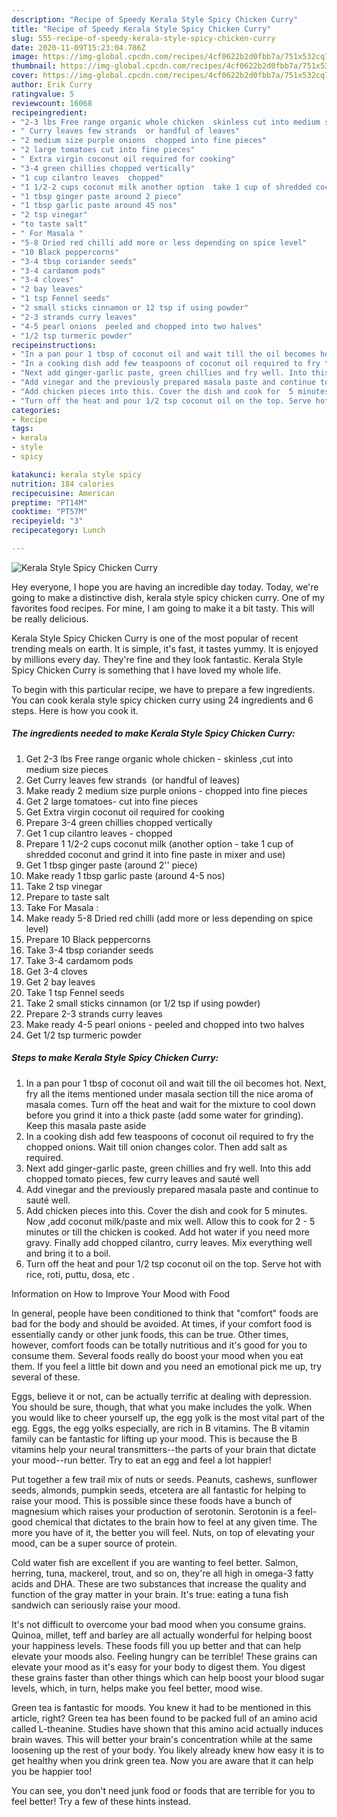```yaml
---
description: "Recipe of Speedy Kerala Style Spicy Chicken Curry"
title: "Recipe of Speedy Kerala Style Spicy Chicken Curry"
slug: 555-recipe-of-speedy-kerala-style-spicy-chicken-curry
date: 2020-11-09T15:23:04.786Z
image: https://img-global.cpcdn.com/recipes/4cf0622b2d0fbb7a/751x532cq70/kerala-style-spicy-chicken-curry-recipe-main-photo.jpg
thumbnail: https://img-global.cpcdn.com/recipes/4cf0622b2d0fbb7a/751x532cq70/kerala-style-spicy-chicken-curry-recipe-main-photo.jpg
cover: https://img-global.cpcdn.com/recipes/4cf0622b2d0fbb7a/751x532cq70/kerala-style-spicy-chicken-curry-recipe-main-photo.jpg
author: Erik Curry
ratingvalue: 5
reviewcount: 16068
recipeingredient:
- "2-3 lbs Free range organic whole chicken  skinless cut into medium size pieces"
- " Curry leaves few strands  or handful of leaves"
- "2 medium size purple onions  chopped into fine pieces"
- "2 large tomatoes cut into fine pieces"
- " Extra virgin coconut oil required for cooking"
- "3-4 green chillies chopped vertically"
- "1 cup cilantro leaves  chopped"
- "1 1/2-2 cups coconut milk another option  take 1 cup of shredded coconut and grind it into fine paste in mixer and use"
- "1 tbsp ginger paste around 2 piece"
- "1 tbsp garlic paste around 45 nos"
- "2 tsp vinegar"
- "to taste salt"
- " For Masala "
- "5-8 Dried red chilli add more or less depending on spice level"
- "10 Black peppercorns"
- "3-4 tbsp coriander seeds"
- "3-4 cardamom pods"
- "3-4 cloves"
- "2 bay leaves"
- "1 tsp Fennel seeds"
- "2 small sticks cinnamon or 12 tsp if using powder"
- "2-3 strands curry leaves"
- "4-5 pearl onions  peeled and chopped into two halves"
- "1/2 tsp turmeric powder"
recipeinstructions:
- "In a pan pour 1 tbsp of coconut oil and wait till the oil becomes hot. Next, fry all the items mentioned under masala section till the nice aroma of masala comes. Turn off the heat and wait for the mixture to cool down before you grind it into a thick paste (add some water for grinding). Keep this masala paste aside"
- "In a cooking dish add few teaspoons of coconut oil required to fry the chopped onions. Wait till onion changes color. Then add salt as required."
- "Next add ginger-garlic paste, green chillies and fry well. Into this add chopped tomato pieces, few curry leaves and sauté well"
- "Add vinegar and the previously prepared masala paste and continue to sauté well."
- "Add chicken pieces into this. Cover the dish and cook for  5 minutes. Now ,add coconut milk/paste and mix well. Allow this to cook for 2 - 5 minutes or till the chicken is cooked. Add hot water if you need more gravy. Finally add chopped cilantro, curry leaves. Mix everything well and bring it to a boil."
- "Turn off the heat and pour 1/2 tsp coconut oil on the top. Serve hot with rice, roti, puttu, dosa, etc ."
categories:
- Recipe
tags:
- kerala
- style
- spicy

katakunci: kerala style spicy 
nutrition: 184 calories
recipecuisine: American
preptime: "PT14M"
cooktime: "PT57M"
recipeyield: "3"
recipecategory: Lunch

---
```



![Kerala Style Spicy Chicken Curry](https://img-global.cpcdn.com/recipes/4cf0622b2d0fbb7a/751x532cq70/kerala-style-spicy-chicken-curry-recipe-main-photo.jpg)

Hey everyone, I hope you are having an incredible day today. Today, we're going to make a distinctive dish, kerala style spicy chicken curry. One of my favorites food recipes. For mine, I am going to make it a bit tasty. This will be really delicious.

Kerala Style Spicy Chicken Curry is one of the most popular of recent trending meals on earth. It is simple, it's fast, it tastes yummy. It is enjoyed by millions every day. They're fine and they look fantastic. Kerala Style Spicy Chicken Curry is something that I have loved my whole life.




To begin with this particular recipe, we have to prepare a few ingredients. You can cook kerala style spicy chicken curry using 24 ingredients and 6 steps. Here is how you cook it.

<!--inarticleads1-->

##### The ingredients needed to make Kerala Style Spicy Chicken Curry:

1. Get 2-3 lbs Free range organic whole chicken - skinless ,cut into medium size pieces
1. Get  Curry leaves few strands  (or handful of leaves)
1. Make ready 2 medium size purple onions - chopped into fine pieces
1. Get 2 large tomatoes- cut into fine pieces
1. Get  Extra virgin coconut oil required for cooking
1. Prepare 3-4 green chillies chopped vertically
1. Get 1 cup cilantro leaves - chopped
1. Prepare 1 1/2-2 cups coconut milk (another option - take 1 cup of shredded coconut and grind it into fine paste in mixer and use)
1. Get 1 tbsp ginger paste (around 2&#39;&#39; piece)
1. Make ready 1 tbsp garlic paste (around 4-5 nos)
1. Take 2 tsp vinegar
1. Prepare to taste salt
1. Take  For Masala :
1. Make ready 5-8 Dried red chilli (add more or less depending on spice level)
1. Prepare 10 Black peppercorns
1. Take 3-4 tbsp coriander seeds
1. Take 3-4 cardamom pods
1. Get 3-4 cloves
1. Get 2 bay leaves
1. Take 1 tsp Fennel seeds
1. Take 2 small sticks cinnamon (or 1/2 tsp if using powder)
1. Prepare 2-3 strands curry leaves
1. Make ready 4-5 pearl onions - peeled and chopped into two halves
1. Get 1/2 tsp turmeric powder




<!--inarticleads2-->

##### Steps to make Kerala Style Spicy Chicken Curry:

1. In a pan pour 1 tbsp of coconut oil and wait till the oil becomes hot. Next, fry all the items mentioned under masala section till the nice aroma of masala comes. Turn off the heat and wait for the mixture to cool down before you grind it into a thick paste (add some water for grinding). Keep this masala paste aside
1. In a cooking dish add few teaspoons of coconut oil required to fry the chopped onions. Wait till onion changes color. Then add salt as required.
1. Next add ginger-garlic paste, green chillies and fry well. Into this add chopped tomato pieces, few curry leaves and sauté well
1. Add vinegar and the previously prepared masala paste and continue to sauté well.
1. Add chicken pieces into this. Cover the dish and cook for  5 minutes. Now ,add coconut milk/paste and mix well. Allow this to cook for 2 - 5 minutes or till the chicken is cooked. Add hot water if you need more gravy. Finally add chopped cilantro, curry leaves. Mix everything well and bring it to a boil.
1. Turn off the heat and pour 1/2 tsp coconut oil on the top. Serve hot with rice, roti, puttu, dosa, etc .




Information on How to Improve Your Mood with Food


In general, people have been conditioned to think that "comfort" foods are bad for the body and should be avoided. At times, if your comfort food is essentially candy or other junk foods, this can be true. Other times, however, comfort foods can be totally nutritious and it's good for you to consume them. Several foods really do boost your mood when you eat them. If you feel a little bit down and you need an emotional pick me up, try several of these.

Eggs, believe it or not, can be actually terrific at dealing with depression. You should be sure, though, that what you make includes the yolk. When you would like to cheer yourself up, the egg yolk is the most vital part of the egg. Eggs, the egg yolks especially, are rich in B vitamins. The B vitamin family can be fantastic for lifting up your mood. This is because the B vitamins help your neural transmitters--the parts of your brain that dictate your mood--run better. Try to eat an egg and feel a lot happier!

Put together a few trail mix of nuts or seeds. Peanuts, cashews, sunflower seeds, almonds, pumpkin seeds, etcetera are all fantastic for helping to raise your mood. This is possible since these foods have a bunch of magnesium which raises your production of serotonin. Serotonin is a feel-good chemical that dictates to the brain how to feel at any given time. The more you have of it, the better you will feel. Nuts, on top of elevating your mood, can be a super source of protein.

Cold water fish are excellent if you are wanting to feel better. Salmon, herring, tuna, mackerel, trout, and so on, they're all high in omega-3 fatty acids and DHA. These are two substances that increase the quality and function of the gray matter in your brain. It's true: eating a tuna fish sandwich can seriously raise your mood. 

It's not difficult to overcome your bad mood when you consume grains. Quinoa, millet, teff and barley are all actually wonderful for helping boost your happiness levels. These foods fill you up better and that can help elevate your moods also. Feeling hungry can be terrible! These grains can elevate your mood as it's easy for your body to digest them. You digest these grains faster than other things which can help boost your blood sugar levels, which, in turn, helps make you feel better, mood wise.

Green tea is fantastic for moods. You knew it had to be mentioned in this article, right? Green tea has been found to be packed full of an amino acid called L-theanine. Studies have shown that this amino acid actually induces brain waves. This will better your brain's concentration while at the same loosening up the rest of your body. You likely already knew how easy it is to get healthy when you drink green tea. Now you are aware that it can help you be happier too!

You can see, you don't need junk food or foods that are terrible for you to feel better! Try  a few  of  these  hints  instead.

